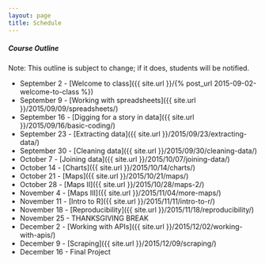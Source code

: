 ```yaml
---
layout: page
title: Schedule
---
```


##### Course Outline

Note: This outline is subject to change; if it does, students will be notified.

* September 2 - [Welcome to class]({{ site.url }}/{% post_url 2015-09-02-welcome-to-class %})
* September 9 - [Working with spreadsheets]({{ site.url }}/2015/09/09/spreadsheets/)
* September 16 - [Digging for a story in data]({{ site.url }}/2015/09/16/basic-coding/)
* September 23 - [Extracting data]({{ site.url }}/2015/09/23/extracting-data/)
* September 30 - [Cleaning data]({{ site.url }}/2015/09/30/cleaning-data/)
* October 7 - [Joining data]({{ site.url }}/2015/10/07/joining-data/)
* October 14 - [Charts]({{ site.url }}/2015/10/14/charts/)
* October 21 - [Maps]({{ site.url }}/2015/10/21/maps/)
* October 28 - [Maps II]({{ site.url }}/2015/10/28/maps-2/)
* November 4 - [Maps III]({{ site.url }}/2015/11/04/more-maps/)
* November 11 - [Intro to R]({{ site.url }}/2015/11/11/intro-to-r/)
* November 18 - [Reproducibility]({{ site.url }}/2015/11/18/reproducibility/)
* November 25 - THANKSGIVING BREAK
* December 2 - [Working with APIs]({{ site.url }}/2015/12/02/working-with-apis/)
* December 9 - [Scraping]({{ site.url }}/2015/12/09/scraping/)
* December 16 - Final Project


